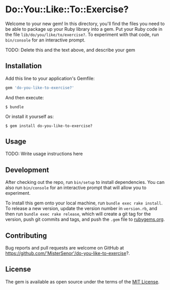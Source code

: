 # Do::You::Like::To::Exercise?

Welcome to your new gem! In this directory, you'll find the files you need to be able to package up your Ruby library into a gem. Put your Ruby code in the file `lib/do/you/like/to/exercise?`. To experiment with that code, run `bin/console` for an interactive prompt.

TODO: Delete this and the text above, and describe your gem

## Installation

Add this line to your application's Gemfile:

```ruby
gem 'do-you-like-to-exercise?'
```

And then execute:

    $ bundle

Or install it yourself as:

    $ gem install do-you-like-to-exercise?

## Usage

TODO: Write usage instructions here

## Development

After checking out the repo, run `bin/setup` to install dependencies. You can also run `bin/console` for an interactive prompt that will allow you to experiment.

To install this gem onto your local machine, run `bundle exec rake install`. To release a new version, update the version number in `version.rb`, and then run `bundle exec rake release`, which will create a git tag for the version, push git commits and tags, and push the `.gem` file to [rubygems.org](https://rubygems.org).

## Contributing

Bug reports and pull requests are welcome on GitHub at https://github.com/'MisterSenor'/do-you-like-to-exercise?.

## License

The gem is available as open source under the terms of the [MIT License](https://opensource.org/licenses/MIT).
